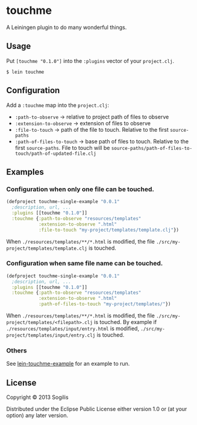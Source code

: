 # touchme

A Leiningen plugin to do many wonderful things.

## Usage

Put `[touchme "0.1.0"]` into the `:plugins` vector of your `project.clj`.

    $ lein touchme

## Configuration

Add a `:touchme` map into the `project.clj`:

- `:path-to-observe` -> relative to project path of files to observe
- `:extension-to-observe` -> extension of files to observe
- `:file-to-touch` -> path of the file to touch. Relative to the first
`source-paths`
- `:path-of-files-to-touch` -> base path of files to touch. Relative to the
first `source-paths`. File to touch will be
`source-paths/path-of-files-to-touch/path-of-updated-file.clj`

## Examples

### Configuration when only one file can be touched.

```clojure
(defproject touchme-single-example "0.0.1"
  ;description, url, ...
  :plugins [[touchme "0.1.0"]]
  :touchme {:path-to-observe "resources/templates"
            :extension-to-observe ".html"
            :file-to-touch "my-project/templates/template.clj"})
```

When `./resources/templates/**/*.html` is modified, the file
`./src/my-project/templates/template.clj` is touched.

### Configuration when same file name can be touched.

```clojure
(defproject touchme-single-example "0.0.1"
  ;description, url, ...
  :plugins [[touchme "0.1.0"]]
  :touchme {:path-to-observe "resources/templates"
            :extension-to-observe ".html"
            :path-of-files-to-touch "my-project/templates/"})
```

When `./resources/templates/**/*.html` is modified, the file
`./src/my-project/templates/<filepath>.clj` is touched. By example if
`./resources/templates/input/entry.html` is modified,
`./src/my-project/templates/input/entry.clj` is touched.

### Others

See [lein-touchme-example](https://github.com/sogilis/lein-touchme-example) for
an example to run.

## License

Copyright © 2013 Sogilis

Distributed under the Eclipse Public License either version 1.0 or (at
your option) any later version.
